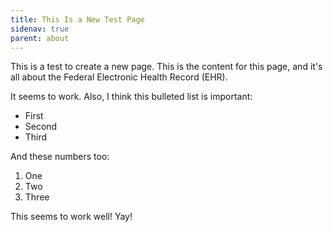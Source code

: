```yaml
---
title: This Is a New Test Page
sidenav: true
parent: about
---
```

This is a test to create a new page. This is the content for this page, and it's all about the Federal Electronic Health Record (EHR). 

It seems to work. Also, I think this bulleted list is important:

* First
* Second
* Third

And these numbers too:

1. One
2. Two 
3. Three

This seems to work well! Yay!
